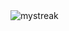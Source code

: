 <img src="https://github-readme-streak-stats.herokuapp.com/?Leilanta=madushadhanushka&theme=tokyonight" alt="mystreak"/>
